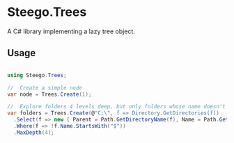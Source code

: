 # Steego.Trees

A C# library implementing a lazy tree object.

## Usage

```csharp

using Steego.Trees;

//  Create a simple node
var node = Trees.Create(1);

//  Explore folders 4 levels deep, but only folders whose name doesn't start with "$"
var folders = Trees.Create(@"C:\", f => Directory.GetDirectories(f))
  .Select(f => new { Parent = Path.GetDirectoryName(f), Name = Path.GetFileName(f) })
  .Where(f => !f.Name.StartsWith("$"))
  .MaxDepth(4);

```
